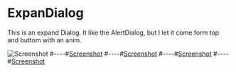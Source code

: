 # ExpanDialog
This is an expand Dialog. It like the AlertDialog, but I let it come form top and buttom with an anim. 

![Screenshot](https://github.com/XandyWang/ExpandDialog/raw/master/screenshot/s.jpg)
#----#[Screenshot](https://github.com/XandyWang/ExpandDialog/raw/master/screenshot/1.png)
#----#[Screenshot](https://github.com/XandyWang/ExpandDialog/raw/master/screenshot/2.png)
#----#[Screenshot](https://github.com/XandyWang/ExpandDialog/raw/master/screenshot/3.png)
#----#[Screenshot](https://github.com/XandyWang/ExpandDialog/raw/master/screenshot/4.png)
